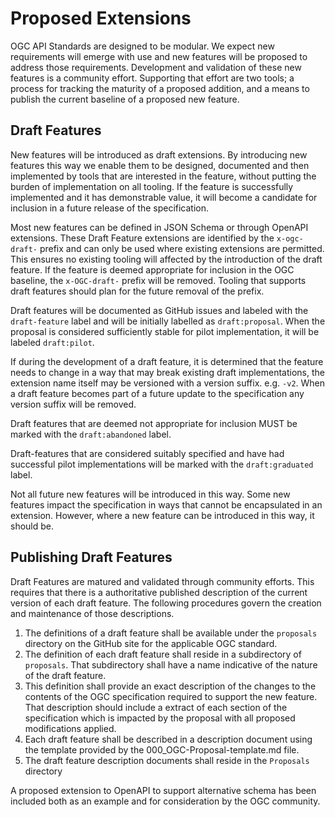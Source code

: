 # Proposed Extensions

OGC API Standards are designed to be modular. We expect new requirements will emerge with use and new features will be proposed to address those requirements. Development and validation of these new features is a community effort. Supporting that effort are two tools; a process for tracking the maturity of a proposed addition, and a means to publish the current baseline of a proposed new feature. 

## Draft Features

New features will be introduced as draft extensions. By introducing new features this way we enable them to be  designed, documented and then implemented by tools that are interested in the feature, without putting the burden of implementation on all tooling. If the feature is successfully implemented and it has demonstrable value, it will become a candidate for inclusion in a future release of the specification.

Most new features can be defined in JSON Schema or through OpenAPI extensions. These Draft Feature extensions are identified by the ``x-ogc-draft-`` prefix and can only be used where existing extensions are permitted. This ensures no existing tooling will affected by the introduction of the draft feature. If the feature is deemed appropriate for inclusion in the OGC baseline, the ``x-OGC-draft-`` prefix will be removed. Tooling that supports draft features should plan for the future removal  of the prefix.

Draft features will be documented as GitHub issues and labeled with the ``draft-feature`` label and will be initially labelled as ``draft:proposal``. When the proposal is considered sufficiently stable for pilot implementation, it will be labeled ``draft:pilot``.

If during the development of a draft feature, it is determined that the feature needs to change in a way that may break existing draft implementations, the extension name itself may be versioned with a version suffix. e.g. ``-v2``. When a draft feature becomes part of a future update to the specification any version suffix will be removed.

Draft features that are deemed not appropriate for inclusion MUST be marked with the ``draft:abandoned`` label.

Draft-features that are considered suitably specified and have had successful pilot implementations will be marked with the ``draft:graduated`` label.

Not all future new features will be introduced in this way. Some new features impact the specification in ways that cannot be encapsulated in an extension. However, where a new feature can be introduced in this way, it should be.

## Publishing Draft Features

Draft Features are matured and validated through community efforts. This requires that there is a authoritative published description of the current version of each draft feature. The following procedures govern the creation and maintenance of those descriptions.

1. The definitions of a draft feature shall be available under the ``proposals`` directory on the GitHub site for the applicable OGC standard.
2. The definition of each draft feature shall reside in a subdirectory of ``proposals``. That subdirectory shall have a name indicative of the nature of the draft feature.
3. This definition shall provide an exact description of the changes to the contents of the OGC specification required to support the new feature. That description should include a extract of each section of the specification which is impacted by the proposal with all proposed modifications applied. 
4. Each draft feature shall be described in a description document using the template provided by the 000_OGC-Proposal-template.md file.
5. The draft feature description documents shall reside in the ``Proposals`` directory

A proposed extension to OpenAPI to support alternative schema has been included both as an example and for consideration by the OGC community.



